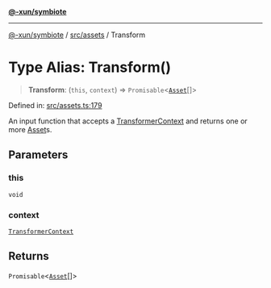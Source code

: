 [**@-xun/symbiote**](../../../README.md)

***

[@-xun/symbiote](../../../README.md) / [src/assets](../README.md) / Transform

# Type Alias: Transform()

> **Transform**: (`this`, `context`) => `Promisable`\<[`Asset`](Asset.md)[]\>

Defined in: [src/assets.ts:179](https://github.com/Xunnamius/symbiote/blob/5a6b8fdd6bad1753f065e8a0fabc20b629cd4120/src/assets.ts#L179)

An input function that accepts a [TransformerContext](TransformerContext.md) and returns one
or more [Asset](Asset.md)s.

## Parameters

### this

`void`

### context

[`TransformerContext`](TransformerContext.md)

## Returns

`Promisable`\<[`Asset`](Asset.md)[]\>
